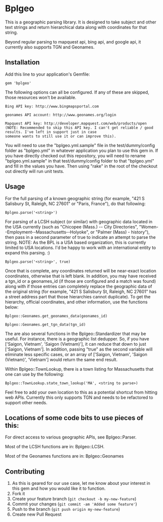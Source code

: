 # Bplgeo

This is a geographic parsing library. It is designed to take subject and other text strings and return hierarchical data
along with coordinates for that string.

Beyond regular parsing to mapquest api, bing api, and google api, it currently also supports TGN and Geonames.

## Installation

Add this line to your application's Gemfile:

    gem 'bplgeo'

The following options can all be configured. If any of these are skipped, those resources won't be
available.

    Bing API key: http://www.bingmapsportal.com

    geonames API account: http://www.geonames.org/login

    Mapquest API key: http://developer.mapquest.com/web/products/open
    (NOTE: Recommended to skip this API key. I can't get reliable / good results. I've left in support just in case
    someone wants to still use it or can improve this).

You will need to use the "bplgeo.yml.sample" file in the test/dummy/config folder as "bplgeo.yml" in whatever
application you plan to use this gem in. If you have directly checked out this repository, you will need to rename
"bplgeo.yml.sample" in that test/dummy/config folder to that "bplgeo.yml" and fill in the values you have. Then using
"rake" in the root of the checkout out directly will run unit tests.

## Usage

For the full parsing of a known geographic string (for example, "421 S Salisbury St, Raleigh, NC 27601" or
"Paris, France"), do that following:

    Bplgeo.parse('<string>')

For parsing of a LCSH subject (or similar) with geographic data located in the USA currently (such as
"Chicopee (Mass.) -- City Directories", "Women--Employment--Massachusetts--Holyoke", or "Palmer (Mass) - history"),
then pass in a second parameter of true to indicate an attempt to parse the string. NOTE: As the BPL is a USA based
organization, this is currently limited to USA locations. I'd be happy to work with an international entity to expand
this parsing. :)

    Bplgeo.parse('<string>', true)

Once that is complete, any coordinates returned will be near-exact location coordinates, otherwise that is left blank.
In addition, you may have received a tgn_id or a geonames_id (if those are configured and a match was found) along with
if those entries can completely replace the geographic data of the original string (for example,
"421 S Salisbury St, Raleigh, NC 27601" has a street address part that those hierarchies cannot duplicate).
To get the hierarchy, official coordinates, and other information, use the functions below:

    Bplgeo::Geonames.get_geonames_data(geonames_id)

    Bplgeo::Geonames.get_tgn_data(tgn_id)

The are also several functions in the Bplgeo::Standardizer that may be useful. For instance, there is a geographic list
dedupper. So, if you have ['Saigon, Vietnam', 'Saigon (Vietnam)'], it can reduce that down to just ['Saigon, Vietnam'].
In addition, passing "true" as the second variable will eliminate less specific cases, or an array of
['Saigon, Vietnam', 'Saigon (Vietnam)', 'Vietnam'] would return the same end result.

Within Bplgeo::TownLookup, there is a town listing for Massachusetts that one can use by the following:

    Bplgeo::TownLookup.state_town_lookup('MA', <string to parse>)

Feel free to add your own location to this as a potential shortcut from hitting web APIs. Currently this only supports
TGN and needs to be refactored to support other needs.

## Locations of some code bits to use pieces of this:

For direct access to various geographic APIs, see Bplgeo::Parser.

Most of the LCSH functions are in: Bplgeo::LCSH.

Most of the Geonames functions are in: Bplgeo::Geonames

## Contributing

1. As this is geared for our use case, let me know about your interest in this gem and how you would like it to function.
2. Fork it
3. Create your feature branch (`git checkout -b my-new-feature`)
4. Commit your changes (`git commit -am 'Added some feature'`)
5. Push to the branch (`git push origin my-new-feature`)
6. Create new Pull Request